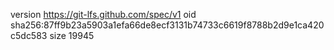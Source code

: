 version https://git-lfs.github.com/spec/v1
oid sha256:87ff9b23a5903a1efa66de8ecf3131b74733c6619f8788b2d9e1ca420c5dc583
size 19945
